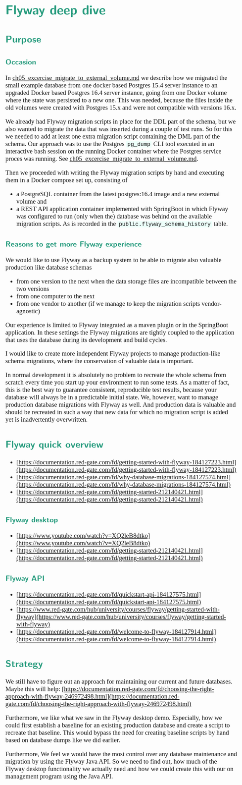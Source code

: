 <style>
body {
  font-family: "Gentium Basic", Cardo, "Linux Libertine o", "Palatino Linotype", Cambria, serif;
  font-size: 130% !important;
}
code {
	padding: 0 .25em;
	
	white-space: pre;
	font-family: "Tlwg mono", Consolas, "Liberation Mono", Menlo, Courier, monospace;
	
	background-color: #ECFFFA;
	//border: 1px solid #ccc;
	//border-radius: 3px;
}

kbd {
	display: inline-block;
	padding: 3px 5px;
	font-family: "Tlwg mono", Consolas, "Liberation Mono", Menlo, Courier, monospace;
	line-height: 10px;
	color: #555;
	vertical-align: middle;
	background-color: #ECFFFA;
	border: solid 1px #ccc;
	border-bottom-color: #bbb;
	border-radius: 3px;
	box-shadow: inset 0 -1px 0 #bbb;
}

h1,h2,h3,h4,h5 {
  color: #269B7D; 
  font-family: "fira sans", "Latin Modern Sans", Calibri, "Trebuchet MS", sans-serif;
}

img {
  width: auto; 
  height: 80%;
  max-height: 100%; 
}
</style>

# Flyway deep dive

## Purpose

### Occasion
In [ch05_excercise_migrate_to_external_volume.md](ch05_excercise_migrate_to_external_volume.md) we describe how we 
migrated the small example database from one docker based Postgres 15.4 server instance to an upgraded Docker based
Postgres 16.4 server instance, going from one Docker volume where the state was persisted to a new one. This was needed,
because the files inside the old volumes were created with Postgres 15.x and were not compatible with versions 16.x.

We already had Flyway migration scripts in place for the DDL part of the schema, but we also wanted to migrate the
data that was inserted during a couple of test runs. So for this we needed to add at least one extra migration script
containing the DML part of the schema. Our approach was to use the Postgres `pg_dump` CLI tool executed in an 
interactive bash session on the running Docker container where the Postgres service proces was running. See
[ch05_excercise_migrate_to_external_volume.md](ch05_excercise_migrate_to_external_volume.md#starting-an-interactive-bash-session-into-the-running-postgresql-db-container-to-produce-the-datadump).

Then we proceeded with writing the Flyway migration scripts by hand and executing them in a Docker compose set up, 
consisting of 
- a PostgreSQL container from the latest postgres:16.4 image and a new external volume and
- a REST API application container implemented with SpringBoot in which Flyway was configured to run (only when the)
  database was behind on the available migration scripts. As is recorded in the `public.flyway_schema_history` table.

### Reasons to get more Flyway experience
We would like to use Flyway as a backup system to be able to migrate also valuable production like database schemas
- from one version to the next when the data storage files are incompatible between the two versions
- from one computer to the next
- from one vendor to another (if we manage to keep the migration scripts vendor-agnostic)

Our experience is limited to Flyway integrated as a maven plugin or in the SpringBoot application. In these settings
the Flyway migrations are tightly coupled to the application that uses the database during its development and build
cycles.

I would like to create more independent Flyway projects to manage production-like schema migrations, where the 
conservation of valuable data is important.

In normal development it is absolutely no problem to recreate the whole schema from scratch every time you start up
your environment to run some tests. As a matter of fact, this is the best way to guarantee consistent, reproducible
test results, because your database will always be in a predictable initial state. We, however, want to manage 
production database migrations with Flyway as well. And production data is valuable and should be recreated in such a 
way that new data for which no migration script is added yet is inadvertently overwritten.

## Flyway quick overview
- [https://documentation.red-gate.com/fd/getting-started-with-flyway-184127223.html](https://documentation.red-gate.com/fd/getting-started-with-flyway-184127223.html)
- [https://documentation.red-gate.com/fd/why-database-migrations-184127574.html](https://documentation.red-gate.com/fd/why-database-migrations-184127574.html)
- [https://documentation.red-gate.com/fd/getting-started-212140421.html](https://documentation.red-gate.com/fd/getting-started-212140421.html)

### Flyway desktop
- [https://www.youtube.com/watch?v=XQ2leB8dtko](https://www.youtube.com/watch?v=XQ2leB8dtko)
- [https://documentation.red-gate.com/fd/getting-started-212140421.html](https://documentation.red-gate.com/fd/getting-started-212140421.html)

### Flyway API
- [https://documentation.red-gate.com/fd/quickstart-api-184127575.html](https://documentation.red-gate.com/fd/quickstart-api-184127575.html)
- [https://www.red-gate.com/hub/university/courses/flyway/getting-started-with-flyway](https://www.red-gate.com/hub/university/courses/flyway/getting-started-with-flyway)
- [https://documentation.red-gate.com/fd/welcome-to-flyway-184127914.html](https://documentation.red-gate.com/fd/welcome-to-flyway-184127914.html)

## Strategy
We still have to figure out an approach for maintaining our current and future databases. Maybe this will help:
[https://documentation.red-gate.com/fd/choosing-the-right-approach-with-flyway-246972498.html](https://documentation.red-gate.com/fd/choosing-the-right-approach-with-flyway-246972498.html)

Furthermore, we like what we saw in the Flyway desktop demo. Especially, how we could first establish a baseline for an 
existing production database and create a script to recreate that baseline. This would bypass the need for creating
baseline scripts by hand based on database dumps like we did earlier.

Furthermore, We feel we would have the most control over any database maintenance and migration by using the Flyway 
Java API. So we need to find out, how much of the Flyway desktop functionality we actually need and how we could 
create this with our on management program using the Java API.


